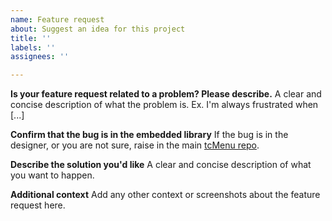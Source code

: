 ```yaml
---
name: Feature request
about: Suggest an idea for this project
title: ''
labels: ''
assignees: ''

---
```


**Is your feature request related to a problem? Please describe.**
A clear and concise description of what the problem is. Ex. I'm always frustrated when [...]

**Confirm that the bug is in the embedded library**
If the bug is in the designer, or you are not sure, raise in the main [tcMenu repo](https://github.com/davetcc/tcMenu).

**Describe the solution you'd like**
A clear and concise description of what you want to happen.

**Additional context**
Add any other context or screenshots about the feature request here.
